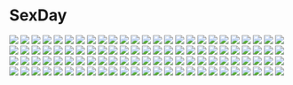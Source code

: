 # SexDay
![](https://konachan.com/image/5a62d1c9204fdfa9c46823c85b6b2a4c/Konachan.com%20-%20282248%20blue_eyes%20blush%20bra%20breasts%20gray_hair%20long_hair%20nipples%20original%20phone%20sex%20shirt_lift%20tears%20underwear%20zeroshiki_kouichi.jpg)
![](https://konachan.com/jpeg/2eaa6801ea7b8f16cac0a3b4fc215c3a/Konachan.com%20-%20179425%20game_cg%20gray_eyes%20gray_hair%20kagura_yuu%20otonari_koi_sensou%20shirakawa_hotaru%20short_hair%20sugar_house%20tree.jpg)
![](https://konachan.com/image/8904ea4cb394a9328c2d886e083c860e/Konachan.com%20-%2093827%20barefoot%20blonde_hair%20dress%20flandre_scarlet%20food%20fruit%20koto_%28colorcube%29%20red_eyes%20touhou%20vampire%20wings.jpg)
![](https://konachan.com/image/801097d7bbab73f449ea47b4ff779322/Konachan.com%20-%20185573%20anthropomorphism%20blonde_hair%20choker%20christmas%20green_eyes%20hat%20long_hair%20moonhackle%20navel%20panties%20ribbons%20santa_costume%20santa_hat%20twintails%20underwear.jpg)
![](https://konachan.com/image/070bf4c96c2044859c7b80b0b605ff15/Konachan.com%20-%2088011%20monkey_d_luffy%20one_piece.jpg)
![](https://konachan.com/image/a4ba46d0a70b32f81a69cb874439cb64/Konachan.com%20-%20232449%20aliasing%20aqua_eyes%20black_hair%20blonde_hair%20blue_hair%20breasts%20brown_eyes%20fang%20gray_hair%20green_eyes%20group%20hoshii_miki%20idolmaster%20ponytail%20purple_eyes.jpg)
![](https://konachan.com/jpeg/e6440bb36aded2576b8d0f6243f257d5/Konachan.com%20-%2067394%20tayutama.jpg)
![](https://konachan.com/image/d40e6008f0fd1a333971c6d10af08eda/Konachan.com%20-%20290913%20anthropomorphism%20ass%20azur_lane%20breast_hold%20breasts%20cait%20garter_belt%20gray_hair%20long_hair%20prinz_eugen_%28azur_lane%29%20see_through%20sideboob%20white.jpg)
![](https://konachan.com/image/95e6491bd6ac1bb1e720729e948e41e2/Konachan.com%20-%2051406%20animal%20horse%20kannagi_crazy_shrine_maidens%20nagi%20unicorn.jpg)
![](https://konachan.com/image/6129481aad25028b798854cb6edbc8ad/Konachan.com%20-%20143416%20black%20gloves%20gray_hair%20headdress%20izayoi_sakuya%20knife%20maid%20red_eyes%20short_hair%20touhou%20weapon.jpg)
![](https://konachan.com/image/88c2addcc0160125baeda36bdfc48889/Konachan.com%20-%20298594%20animal%20blue_eyes%20blush%20brown_hair%20dog%20food%20fruit%20green_hair%20group%20kotatsu%20long_hair%20male%20meiko%20pink_hair%20sama%20short_hair%20socks%20twintails%20vocaloid.jpg)
![](https://konachan.com/jpeg/bf66047c3a9a0a08c8a2da4efb90263f/Konachan.com%20-%20204541%20bed%20esperanza_%28wp%29%20mahou_shoujo_lyrical_nanoha%20mahou_shoujo_lyrical_nanoha_a%27s%20panties%20pink_hair%20ponytail%20signum%20topless%20underwear.jpg)
![](https://konachan.com/jpeg/11d824bfeca61bd3c9756f054da6dc8f/Konachan.com%20-%20300262%20dress%20gatakigi_gama%20horns%20long_hair%20original%20pointed_ears%20polychromatic%20purple_eyes%20scar%20summer_dress%20thighhighs%20white_hair.jpg)
![](https://konachan.com/image/69d5ad913b3bd977d367fbe22a656c88/Konachan.com%20-%2038299%20code_geass%20kallen_stadtfeld.jpg)
![](https://konachan.com/image/5972cdc023e48004b983d0a109725933/Konachan.com%20-%20100183%20animal_ears%20building%20city%20clouds%20foxgirl%20glycyrrhizae%20green_hair%20long_hair%20original%20reflection%20ruins%20scenic%20sky%20tail.jpg)
![](https://konachan.com/image/6a8e9e5746f7188434aad1e7aed7c146/Konachan.com%20-%20282145%20blue_eyes%20bow%20brown_hair%20clouds%20love_live%21_sunshine%21%21%20phone%20reflection%20school_uniform%20shamakho%20short_hair%20signed%20sky%20sunset%20watanabe_you.jpg)
![](https://konachan.com/image/84269c225d1b64a761488a9c493c5f35/Konachan.com%20-%205321%20aquaplus%20komaki_manaka%20leaf%20to_heart%20to_heart_2.jpg)
![](https://konachan.com/image/034acdeb8fda0881e098711a37f7c3ee/Konachan.com%20-%20180088%207th_dragon%20bandage%20black_hair%20blue_eyes%20choker%20dragon%20glasses%20gloves%20gray_hair%20gun%20katana%20long_hair%20mage%20magic%20male%20skirt%20sword%20tie%20weapon%20white_hair.jpg)
![](https://konachan.com/image/3be145fa946151251babf73014b3d573/Konachan.com%20-%20157070%20breasts%20nipples%20pussy%20tagme%20third-party_edit%20white.jpg)
![](https://konachan.com/image/b10763d44fd4c723bf5f919c3055125c/Konachan.com%20-%2078049%20all_male%20close%20code_geass%20godees%20lelouch_lamperouge%20male%20monochrome.jpg)
![](https://konachan.com/image/8a453541ab1f8b9bff94d59710e973df/Konachan.com%20-%20282374%20anus%20ass%20blush%20censored%20dress%20erect_nipples%20gradient%20green_eyes%20green_hair%20nopan%20onepunch_man%20pussy%20short_hair%20skintight%20skirt_lift%20wet%20yomomirin.jpg)
![](https://konachan.com/jpeg/c8484032e8521804987365b103fcfd5d/Konachan.com%20-%20191575%20animal_ears%20bra%20breasts%20cleavage%20hewsack%20panties%20tail%20underwear.jpg)
![](https://konachan.com/image/68f0a95bf4c0916151b8ffe4ef8817f8/Konachan.com%20-%20170941%202girls%20apron%20blue_eyes%20blush%20breasts%20brown_hair%20choker%20cleavage%20flat_chest%20food%20foxgirl%20long_hair%20maid%20nekomu%20original%20pantyhose%20skirt%20tail%20twintails.jpg)
![](https://konachan.com/image/9fd6a6454b41698f9bc90315cb6095ff/Konachan.com%20-%2044585%20rozen_maiden%20sakurada_jun%20shinku.jpg)
![](https://konachan.com/image/7d6a5fa58029d270cae981b1eca7a932/Konachan.com%20-%20281279%202girls%20animal%20animal_ears%20black_hair%20braids%20car%20cat%20gray_hair%20green_eyes%20horns%20long_hair%20original%20pointed_ears%20red_eyes%20sagiri_%28ulpha220%29%20tail.jpg)
![](https://konachan.com/jpeg/5c9f1e27f12184264b4851f9b3ffabe1/Konachan.com%20-%20222393%20bodysuit%20boots%20brown_eyes%20brown_hair%20goggles%20gun%20kotatsu_%28g-rough%29%20overwatch%20short_hair%20tracer%20weapon.jpg)
![](https://konachan.com/image/b20cca4b9577ed13870661ce112636e1/Konachan.com%20-%20296382%20close%20gradient%20idolmaster%20idolmaster_cinderella_girls%20purple_eyes%20purple_hair%20takagaki_eru%20tanaka_mamimi%20twintails.jpg)
![](https://konachan.com/jpeg/d20743e0befe8217b58f2a30c3d941a7/Konachan.com%20-%2079279%20angel_ring%20beach%20bikini%20fujii_sumika%20game_cg%20moonstone%20sky%20swimsuit%20tagme.jpg)
![](https://konachan.com/image/0c6c5f78ce9984f965b641beed397ec4/Konachan.com%20-%20100762%20clouds%20iy_tujiki%20night%20scenic%20stars.jpg)
![](https://konachan.com/image/83217674b2017f19757c81a9ff8343bd/Konachan.com%20-%20239468%20breasts%20hino_akane%20midorikawa_nao%20nipples%20no_bra%20open_shirt%20panties%20precure%20pussy_juice%20smile_precure%21%20tsuwabuki-san%20underwear%20yuri.jpg)
![](https://konachan.com/image/0fc78ea14c07617a89d05d41670a98da/Konachan.com%20-%20188106%20ass%20blonde_hair%20bondage%20breasts%20charlotte_dunois%20cum%20eyepatch%20gray_hair%20infinite_stratos%20laura_bodewig%20necklace%20nipples%20yasuomi.jpg)
![](https://konachan.com/jpeg/e68f254b6b2bbf807ce5d741f8c3ae3e/Konachan.com%20-%20218618%202girls%20apron%20aqua_eyes%20brown_hair%20game_cg%20headdress%20hinamori_kana%20kimono%20purple_eyes%20purple_hair%20short_hair%20silkys_plus%20sumeragi_kohaku.jpg)
![](https://konachan.com/jpeg/4e88430fb8ee2e65e1120e6cf1519769/Konachan.com%20-%20128502%20animal_ears%20bakemonogatari%20black_hair%20blue_eyes%20blush%20building%20catgirl%20city%20glasses%20hanekawa_tsubasa%20long_hair%20school_uniform%20tail%20terada_ochiko%20train.jpg)
![](https://konachan.com/jpeg/25f0dd09047128fd66a4947e671a082e/Konachan.com%20-%20287821%20ass%20breasts%20dress%20erect_nipples%20fate_%28series%29%20long_hair%20matou_sakura%20nanao_%28mahaya%29%20nipples%20petals%20purple_hair%20red_eyes%20ribbons%20see_through.jpg)
![](https://konachan.com/jpeg/70aaf12cbb739f142db76485e854df01/Konachan.com%20-%2046952%20beach%20flyable_heart%20game_cg%20itou_noiji%20panties%20skirt%20sumeragi_amane%20underwear%20upskirt.jpg)
![](https://konachan.com/image/fd90fa9269abc7d28fb38c1685391bf0/Konachan.com%20-%20248925%20black_hair%20breasts%20drink%20haruka_natsuki%20japanese_clothes%20long_hair%20miko%20original%20ponytail%20sake%20sleeping%20socks.jpg)
![](https://konachan.com/image/75ec07b3795d157e9e01670a9cc4c06d/Konachan.com%20-%20113313%20blue_hair%20blush%20breasts%20chakabo%20close%20nipples%20original.jpg)
![](https://konachan.com/jpeg/b612e21138eb3935ca09abd414956e65/Konachan.com%20-%20119662%20bikini%20breast_grab%20game_cg%20ino%20long_hair%20sister_scheme_2%20swimsuit%20yanagawa_amane.jpg)
![](https://konachan.com/image/d4654814ec93b5558a42e61fdbf62b0a/Konachan.com%20-%20101140%20dabadhi%20doll%20fujiwara_no_mokou%20houraisan_kaguya%20kamishirasawa_keine%20long_hair%20red_eyes%20thighhighs%20touhou.jpg)
![](https://konachan.com/jpeg/5f962ceac9f02e0ff63c68fba4d29eb3/Konachan.com%20-%20300389%20blush%20bra%20breasts%20brown_hair%20chinese_clothes%20cleavage%20close%20cropped%20green_eyes%20long_hair%20miwabe_sakura%20original%20scan%20twintails%20underwear.jpg)
![](https://konachan.com/image/f095756d9b702eecbe9ec6690d4cf9b4/Konachan.com%20-%2062429%20aqua_hair%20cait%20clouds%20hatsune_miku%20signed%20sky%20thighhighs%20twintails%20vocaloid.jpg)
![](https://konachan.com/image/792c45dafa696b42fa760c5fc8528eb7/Konachan.com%20-%20201911%20animal_ears%20blonde_hair%20blush%20elbow_gloves%20foxgirl%20gloves%20green_eyes%20haik%20multiple_tails%20navel%20nipples%20original%20see_through%20tail%20tentacles%20thighhighs.jpg)
![](https://konachan.com/image/79aae58a7b2d723a05267b14a2086a86/Konachan.com%20-%20113709%20araragi_koyomi%20bakemonogatari%20black_hair%20long_hair%20male%20monogatari_%28series%29%20purple_hair%20short_hair%20skirt%20sky%20thighhighs%20tie%20vector.jpg)
![](https://konachan.com/jpeg/9e826c34ae88556a71dc0d3bc1e5d315/Konachan.com%20-%20178425%20blue_eyes%20blue_hair%20close%20denpa_onna_to_seishun_otoko%20long_hair%20touwa_erio%20transparent%20vector.jpg)
![](https://konachan.com/image/8015f77f43a08b21aaef8d173e2397bd/Konachan.com%20-%20146008%20exit_tunes%20flowers%20original%20shino_%28eefy%29.jpg)
![](https://konachan.com/image/e8ce244f5b9d82fe6aadcf912c5ca1b5/Konachan.com%20-%20132121%20bondage%20breasts%20flowers%20hieda_no_akyuu%20kazami_yuuka%20nipples%20pz%20sunflower%20touhou.jpg)
![](https://konachan.com/jpeg/26f071b5b25b726c8a5d989976ad5e35/Konachan.com%20-%20154834%20blonde_hair%20long_hair%20saint_seiya.jpg)
![](https://konachan.com/image/d20432aa8942480121070f57b9a54a5d/Konachan.com%20-%20286804%20black_hair%20bokuden%20building%20chain%20clouds%20food%20group%20ice_cream%20loli%20original%20reflection%20scenic%20school_uniform%20short_hair%20skirt%20sky%20translation_request.jpg)
![](https://konachan.com/image/56d96a1411054f73e64be480c63f6723/Konachan.com%20-%20279708%20blue_eyes%20breasts%20brown_hair%20building%20city%20clouds%20long_hair%20original%20pantyhose%20petals%20skirt%20sky%20water%20wink%20zenon_%28for_achieve%29.jpg)
![](https://konachan.com/image/a1b7567adf1e04da9bdf40b410282048/Konachan.com%20-%2044291%20mahou_shoujo_lyrical_nanoha%20mahou_shoujo_lyrical_nanoha_strikers%20shamal%20signum%20vita%20yagami_hayate%20zafira.jpg)
![](https://konachan.com/image/b72c961f29bbd0f908ed99b9e134b57a/Konachan.com%20-%20269218%20aliasing%20ass%20black_hair%20blush%20bodysuit%20breasts%20cleavage%20elbow_gloves%20gloves%20hat%20long_hair%20original%20red_eyes%20signed%20skirt_lift%20thighhighs%20xtermination.jpg)
![](https://konachan.com/jpeg/8287e2fdffc0e1859b4f652303e68240/Konachan.com%20-%20151177%20cabbit%20game_cg%20kimi_e_okuru_sora_no_hana%20nishizono_kanna%20yukie.jpg)
![](https://konachan.com/image/4a68352af48829b8d7c38d180cafae96/Konachan.com%20-%20156753%20long_hair%20mermaid%20orange_hair%20original%20qinni%20water%20watermark.jpg)
![](https://konachan.com/jpeg/56f254bd01966f627ba48557a088ff7c/Konachan.com%20-%2028023%20onija_taro.jpg)
![](https://konachan.com/jpeg/ad23f470d0ba66f3d2bba4739e1d46e6/Konachan.com%20-%20258265%20ange_vierge%20ayashiro_amane%20blue_eyes%20blush%20breasts%20brown_hair%20cum%20kadokura_umekichi%20navel%20nipples%20nude%20penis%20pussy%20sex%20spread_legs%20uncensored.jpg)
![](https://konachan.com/jpeg/c0f230579f1793fd20657406de8b1dbf/Konachan.com%20-%20293450%20bra%20censored%20game_cg%20hatsufuji_akari%20orc_soft%20panties%20penis%20spread_legs%20suruga_kuroitsu%20underwear.jpg)
![](https://konachan.com/jpeg/2d891cedfdca5dd1cd8ca7b1db56d375/Konachan.com%20-%20214831%202girls%20breasts%20candy%20chocolate%20cleavage%20cropped%20dress%20green_hair%20heart%20long_hair%20nikek96%20red_eyes%20robot%20short_hair%20thighhighs%20valentine%20vampire%20wings.jpg)
![](https://konachan.com/image/6d87327c6bae256cd7377a672c11ed37/Konachan.com%20-%20126239%20crown%20glasses%20headphones%20long_hair%20masami_chie%20megurine_luka%20pink_hair%20shorts%20thighhighs%20vocaloid.jpg)
![](https://konachan.com/jpeg/2832b966927ebb1da0c0fc18ee0c7367/Konachan.com%20-%20210817%20harousel%20kyogre%20pokemon%20stars%20third-party_edit%20water.jpg)
![](https://konachan.com/jpeg/34113790a5a70a760e1ceb3323fc7d4b/Konachan.com%20-%20267906%20aling%20ass%20beach%20bikini%20brown_hair%20clouds%20fate_grand_order%20fate_%28series%29%20headdress%20ishtar_%28fate_grand_order%29%20long_hair%20red_eyes%20sky%20swimsuit%20watermark.jpg)
![](https://konachan.com/image/cda2d9c5fb409a76da3c85fd95500818/Konachan.com%20-%2066274%20g_senjou_no_maou%20school_uniform%20usami_haru.jpg)
![](https://konachan.com/image/2740e082f40c8347fec00e2289cc5357/Konachan.com%20-%20137633%20anikix%20aqua_hair%20blonde_hair%20blue_eyes%20goggles%20long_hair%20mecha%20original%20pink_eyes%20sky%20twintails.jpg)
![](https://konachan.com/image/e2e69d1d9d69ecaccb14a454860d90fd/Konachan.com%20-%2085305%20akahige%20blue_eyes%20blue_hair%20close%20hatsune_miku%20pink%20vocaloid.jpg)
![](https://konachan.com/image/4966feb74386b671f2a87d00cf62ad0d/Konachan.com%20-%20193245%20anthropomorphism%20kantai_collection%20lefthand%20murakumo_%28kancolle%29.jpg)
![](https://konachan.com/image/fb72f3ea388968309ed1d3235e61e02c/Konachan.com%20-%20121294%20ogitsune_%28ankakecya-han%29%20tagme.jpg)
![](https://konachan.com/image/aae7e719890a4f96fcdab63b96a75b90/Konachan.com%20-%20234628%20asa_ni_haru%20barefoot%20black_hair%20blue_eyes%20grass%20long_hair%20original%20ponytail%20thighhighs%20tree.jpg)
![](https://konachan.com/jpeg/def53d7f0b29fed4ee5df8716ce59c2b/Konachan.com%20-%20222336%20aqua_eyes%20blonde_hair%20brown_hair%20chisumi%20gun%20katana%20long_hair%20original%20school_uniform%20short_hair%20skirt%20sword%20weapon%20yellow_eyes.jpg)
![](https://konachan.com/image/04a5ee9d59c41978312ec0a80c77c613/Konachan.com%20-%20202145%20animal%20bird%20caterpie%20fennekin%20forest%20fox%20glasses%20gray_hair%20group%20hat%20long_hair%20metapod%20mija%20panpour%20pansage%20pansear%20pikachu%20pokemon%20skirt%20tree%20weedle.jpg)
![](https://konachan.com/image/141dbdcfd5387c555b76f5268d998b54/Konachan.com%20-%2045660%20bondage%20ibuki_pon%20patchouli_knowledge%20shackles%20touhou.jpg)
![](https://konachan.com/jpeg/789c9ca48cd0e0d382a6409bd640e77e/Konachan.com%20-%20267735%20aliasing%20brown_hair%20bubbles%20clouds%20flowers%20green_eyes%20long_hair%20monika_%28ddlc%29%20necklace%20ponytail%20sky%20sunflower%20windmill%20xhunzei.jpg)
![](https://konachan.com/image/f0218b04f9167069fa000940751e7bd0/Konachan.com%20-%20104569%202girls%20coming_x_humming%20kozakura_ryou%20no_bra%20open_shirt%20panties%20saga_planets%20shibayama_miu%20striped_panties%20takatoo_suzuka%20underwear%20zoom_layer.jpg)
![](https://konachan.com/image/4f7ff5c9dfc72374bc3cb1eb8bfc9cc5/Konachan.com%20-%2032282%20shingetsutan_tsukihime%20tohno_akiha.jpg)
![](https://konachan.com/image/5e63c605e495d76dd11c05a2e2179407/Konachan.com%20-%20113940%20black_rock_shooter%20kuroi_mato.jpg)
![](https://konachan.com/image/89731d41b677a6af4286a66ebd8f6ac9/Konachan.com%20-%2087409%20final_fantasy%20final_fantasy_vii%20hitorisan%20tifa_lockhart.jpg)
![](https://konachan.com/image/305ef5425e68b3f104d18022139b70e1/Konachan.com%20-%20166750%20black_hair%20close%20noricopo_%28nori0w0%29%20original%20tears.jpg)
![](https://konachan.com/image/b4be3e32100aa6e937aa25c305524695/Konachan.com%20-%2055594%20black_rock_shooter%20kuroi_mato.jpg)
![](https://konachan.com/image/923e31f1e1ae4b2e6844d1580aacb670/Konachan.com%20-%20289112%20airship%20building%20city%20clouds%20kaitan%20male%20original%20scenic%20school_uniform.jpg)
![](https://konachan.com/jpeg/27fbdecc798f7739b4d4c4cdcf86531b/Konachan.com%20-%20114196%20close%20long_hair%20ponytail%20purple_hair%20sugiura_ayano%20transparent%20vector%20yuru_yuri.jpg)
![](https://konachan.com/image/cf731a63e4579197b4b412a70c3ce343/Konachan.com%20-%205003%20hiiragi_kagami%20hiiragi_tsukasa%20izumi_konata%20lucky_star.jpg)
![](https://konachan.com/jpeg/71ecaae6963eaf2c2b9f8b707e29d385/Konachan.com%20-%2091943%20barefoot%20black_hair%20bunny%20etc_%28tishikiganai%29%20flowers%20japanese_clothes%20kimono%20original%20yellow_eyes.jpg)
![](https://konachan.com/image/b525c4084cb63a562e16c58f63d80a5f/Konachan.com%20-%20144992%20armor%20black_hair%20brown_hair%20flowers%20imo_bouya%20kirigaya_kazuto%20long_hair%20petals%20short_hair%20skirt%20sunset%20sword%20sword_art_online%20weapon%20yuuki_asuna.jpg)
![](https://konachan.com/image/b33a2491987d3406bec079c415a81935/Konachan.com%20-%2088982%20animal%20crossover%20jiji_%28character%29%20kiki%20male%20mononoke_hime%20ogino_chihiro%20ponyo%20san%20tagme%20the_cat_returns%20tonari_no_totoro%20totoro%20unodu.jpg)
![](https://konachan.com/jpeg/2adf10687ffa1bb32d53cb71d221236b/Konachan.com%20-%20256839%202girls%20animal_ears%20blonde_hair%20blue_eyes%20brown_eyes%20brown_hair%20dyolf%20foxgirl%20japanese_clothes%20kimono%20konohana_kitan%20ribbons%20short_hair.jpg)
![](https://konachan.com/image/b942f44bd15fd43f94f95231b01c85af/Konachan.com%20-%208012%20hidamari_sketch%20yuno.jpg)
![](https://konachan.com/jpeg/204122ce9a132e57e085a7757cb5773f/Konachan.com%20-%2083295%20close%20nurarihyon_no_mago%20oikawa_tsurara%20vector.jpg)
![](https://konachan.com/jpeg/e80970e1b07f838395ec0d8dadcbeffb/Konachan.com%20-%20183262%20animal%20baseson%20blush%20book%20brown_hair%20cat%20gintaroh%20sengoku_koihime%20takenaka_shino_shigeharu.jpg)
![](https://konachan.com/image/1928bf69e5c56c6bd0212958b104a0f9/Konachan.com%20-%2013575%20mugen_no_juunin.jpg)
![](https://konachan.com/jpeg/19ab4dc4e2028e6c308dcbc13487d0c8/Konachan.com%20-%20157517%20119%20animal%20book%20long_hair%20mage%20mouse%20patchouli_knowledge%20purple_hair%20touhou%20wand.jpg)
![](https://konachan.com/image/457902c9f76342ea8bf046465ecd11d6/Konachan.com%20-%20247588%20blonde_hair%20blue_eyes%20blush%20breasts%20building%20city%20clouds%20dress%20garter%20hat%20kyouya_kakehi%20long_hair%20original%20sideboob%20sky%20stairs.jpg)
![](https://konachan.com/jpeg/93f3c44cf62534e5e3c21666e2bcf070/Konachan.com%20-%20292367%20aqua_eyes%20ass%20blonde_hair%20blush%20bradamante%20braids%20cameltoe%20cropped%20elbow_gloves%20fate_%28series%29%20garter%20gloves%20long_hair%20twintails%20waifu2x%20white%20zukky.jpg)
![](https://konachan.com/image/7bf1b52af386a2cb105e6501728f568e/Konachan.com%20-%20112399%20animal%20bed%20black_eyes%20black_hair%20blush%20bow%20cat%20flowers%20headdress%20japanese_clothes%20kimono%20kimura_tatsuki%20ribbons%20short_hair%20watermark.jpg)
![](https://konachan.com/image/277b343b15e94fb63a0ae5f3a7d5211c/Konachan.com%20-%20281124%202girls%20brown_hair%20e90vwggy%20hayasaka_ai%20kaguya-sama_wa_kokurasetai_%7Etensai-tachi_no_renai_zunousen%7E%20long_hair%20shinomiya_kaguya.jpg)
![](https://konachan.com/jpeg/e9ca0ef9aedadd6851edda8fb50a8710/Konachan.com%20-%2038722%20bikini%20blue%20hata_kenjirou%20hayate_no_gotoku%20katsura_hinagiku%20red_hair%20swimsuit.jpg)
![](https://konachan.com/image/d8c1ddc1aeae3a6207bc4ddba29ec8a4/Konachan.com%20-%20272212%20apron%20aqua_eyes%20blush%20bow%20fang%20gloves%20hat%20headdress%20hoodie%20kimono%20loli%20long_hair%20maid%20ponytail%20short_hair%20socks%20tie%20twintails%20waitress%20white%20wink.jpg)
![](https://konachan.com/jpeg/3fc910766be2c5a980f788b191ff57e6/Konachan.com%20-%2040231%20close%20sakamoto_mio%20strike_witches.jpg)
![](https://konachan.com/image/2ecb48233cd3928a408879090d5a72b0/Konachan.com%20-%20291813%20arknights%20black_hair%20brown_hair%20building%20catboy%20city%20dress%20horns%20jpeg_artifacts%20long_hair%20male%20orange_eyes%20pink_eyes%20thighhighs%20train%20twintails.jpg)
![](https://konachan.com/image/d6a07f9965ce010c0233ddaceeacb8d8/Konachan.com%20-%20254467%20brown_hair%20building%20city%20clouds%20japanese_clothes%20long_hair%20miko%20original%20saraki%20shrine%20signed%20sky%20sunset.jpg)
![](https://konachan.com/image/da41aed92888712625b3ef496e73617d/Konachan.com%20-%2033212%20bed%20forget_me_not%20itou_noiji%20long_hair%20pajamas%20tagme%20vector.jpg)
![](https://konachan.com/image/de269c135c05a218a03f32e69c1f7037/Konachan.com%20-%20104656%20cake%20fernandia_malvezzi%20food%20hi-ho-%20luciana_mazzei%20martina_crespi%20nakajima_nishiki%20panties%20strike_witches%20suwa_amaki%20underwear%20uniform.jpg)
![](https://konachan.com/image/f8fb2ae478e667d8343d0b3010697a4a/Konachan.com%20-%20242243%20armor%20blonde_hair%20breasts%20cape%20chain%20elbow_gloves%20fate_grand_order%20fate_%28series%29%20gloves%20hinomoto_madoka%20short_hair%20sword%20thighhighs%20weapon%20yellow_eyes.jpg)
